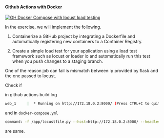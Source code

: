 #### Github Actions with Docker

[![GH Docker Compose with locust load testing](https://github.com/dudeperf3ct/3-github-actions-docker/actions/workflows/main.yml/badge.svg?branch=main&event=push)](https://github.com/dudeperf3ct/3-github-actions-docker/actions/workflows/main.yml)

In the exercise, we will implement the following.

1. Containerize a GitHub project by integrating a Dockerfile and automatically registering new containers to a Container Registry.

2. Create a simple load test for your application using a load test framework such as locust or loader io and automatically run this test when you push changes to a staging branch.

One of the reason job can fail is mismatch between ip provided by flask and the one passed to locust.

Check if 

in github actions build log

```bash
web_1     |  * Running on http://172.18.0.2:8000/ (Press CTRL+C to quit)
```
and in `docker-compose.yml`

```bash
command: -f /app/locustfile.py --host=http://172.18.0.2:8000/ --headless -u 1000 -r 100 -t 10s
```
are same.
